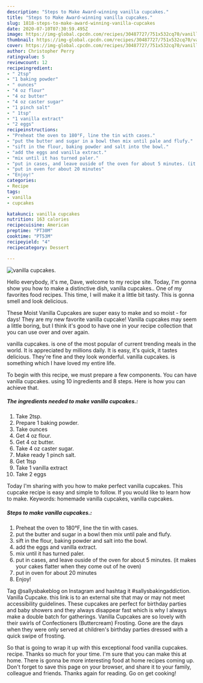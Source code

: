 ```yaml
---
description: "Steps to Make Award-winning vanilla cupcakes."
title: "Steps to Make Award-winning vanilla cupcakes."
slug: 1818-steps-to-make-award-winning-vanilla-cupcakes
date: 2020-07-10T07:30:59.495Z
image: https://img-global.cpcdn.com/recipes/30487727/751x532cq70/vanilla-cupcakes-recipe-main-photo.jpg
thumbnail: https://img-global.cpcdn.com/recipes/30487727/751x532cq70/vanilla-cupcakes-recipe-main-photo.jpg
cover: https://img-global.cpcdn.com/recipes/30487727/751x532cq70/vanilla-cupcakes-recipe-main-photo.jpg
author: Christopher Perry
ratingvalue: 5
reviewcount: 12
recipeingredient:
- " 2tsp"
- "1 baking powder"
- " ounces"
- "4 oz flour"
- "4 oz butter"
- "4 oz caster sugar"
- "1 pinch salt"
- " 1tsp"
- "1 vanilla extract"
- "2 eggs"
recipeinstructions:
- "Preheat the oven to 180°F, line the tin with cases."
- "put the butter and sugar in a bowl then mix until pale and flufy."
- "sift in the flour, baking powder and salt into the bowl."
- "add the eggs and vanilla extract."
- "mix until it has turned paler."
- "put in cases, and leave ouside of the oven for about 5 minutes. (it makes your cakes flatter when they come out of he oven)"
- "put in oven for about 20 minutes"
- "Enjoy!"
categories:
- Recipe
tags:
- vanilla
- cupcakes

katakunci: vanilla cupcakes 
nutrition: 163 calories
recipecuisine: American
preptime: "PT30M"
cooktime: "PT53M"
recipeyield: "4"
recipecategory: Dessert

---
```



![vanilla cupcakes.](https://img-global.cpcdn.com/recipes/30487727/751x532cq70/vanilla-cupcakes-recipe-main-photo.jpg)

Hello everybody, it's me, Dave, welcome to my recipe site. Today, I'm gonna show you how to make a distinctive dish, vanilla cupcakes.. One of my favorites food recipes. This time, I will make it a little bit tasty. This is gonna smell and look delicious.

These Moist Vanilla Cupcakes are super easy to make and so moist - for days! They are my new favorite vanilla cupcake! Vanilla cupcakes may seem a little boring, but I think it&#39;s good to have one in your recipe collection that you can use over and over again.

vanilla cupcakes. is one of the most popular of current trending meals in the world. It is appreciated by millions daily. It is easy, it's quick, it tastes delicious. They're fine and they look wonderful. vanilla cupcakes. is something which I have loved my entire life.


To begin with this recipe, we must prepare a few components. You can have vanilla cupcakes. using 10 ingredients and 8 steps. Here is how you can achieve that.

<!--inarticleads1-->

##### The ingredients needed to make vanilla cupcakes.:

1. Take  2tsp.
1. Prepare 1 baking powder.
1. Take  ounces
1. Get 4 oz flour.
1. Get 4 oz butter.
1. Take 4 oz caster sugar.
1. Make ready 1 pinch salt.
1. Get  1tsp
1. Take 1 vanilla extract
1. Take 2 eggs


Today I&#39;m sharing with you how to make perfect vanilla cupcakes. This cupcake recipe is easy and simple to follow. If you would like to learn how to make. Keywords: homemade vanilla cupcakes, vanilla cupcakes. 

<!--inarticleads2-->

##### Steps to make vanilla cupcakes.:

1. Preheat the oven to 180°F, line the tin with cases.
1. put the butter and sugar in a bowl then mix until pale and flufy.
1. sift in the flour, baking powder and salt into the bowl.
1. add the eggs and vanilla extract.
1. mix until it has turned paler.
1. put in cases, and leave ouside of the oven for about 5 minutes. (it makes your cakes flatter when they come out of he oven)
1. put in oven for about 20 minutes
1. Enjoy!


Tag @sallysbakeblog on Instagram and hashtag it #sallysbakingaddiction. Vanilla Cupcake. this link is to an external site that may or may not meet accessibility guidelines. These cupcakes are perfect for birthday parties and baby showers and they always disappear fast which is why I always make a double batch for gatherings. Vanilla Cupcakes are so lovely with their swirls of Confectioners (Buttercream) Frosting. Gone are the days when they were only served at children&#39;s birthday parties dressed with a quick swipe of frosting. 

So that is going to wrap it up with this exceptional food vanilla cupcakes. recipe. Thanks so much for your time. I'm sure that you can make this at home. There is gonna be more interesting food at home recipes coming up. Don't forget to save this page on your browser, and share it to your family, colleague and friends. Thanks again for reading. Go on get cooking!
